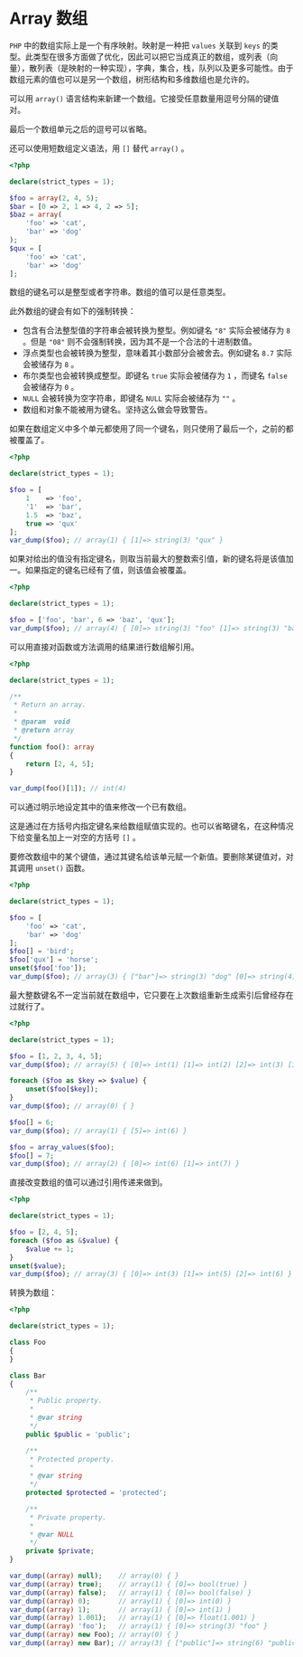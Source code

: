 # Array 数组

`PHP` 中的数组实际上是一个有序映射。映射是一种把 `values` 关联到 `keys` 的类型。此类型在很多方面做了优化，因此可以把它当成真正的数组，或列表（向量），散列表（是映射的一种实现），字典，集合，栈，队列以及更多可能性。由于数组元素的值也可以是另一个数组，树形结构和多维数组也是允许的。

可以用 `array()` 语言结构来新建一个数组。它接受任意数量用逗号分隔的键值对。

最后一个数组单元之后的逗号可以省略。

还可以使用短数组定义语法，用 `[]` 替代 `array()` 。

```php
<?php

declare(strict_types = 1);

$foo = array(2, 4, 5);
$bar = [0 => 2, 1 => 4, 2 => 5];
$baz = array(
    'foo' => 'cat',
    'bar' => 'dog'
);
$qux = [
    'foo' => 'cat',
    'bar' => 'dog'
];

```

数组的键名可以是整型或者字符串。数组的值可以是任意类型。

此外数组的键会有如下的强制转换：

* 包含有合法整型值的字符串会被转换为整型。例如键名 `"8"` 实际会被储存为 `8` 。但是 `"08"` 则不会强制转换，因为其不是一个合法的十进制数值。
* 浮点类型也会被转换为整型，意味着其小数部分会被舍去。例如键名 `8.7` 实际会被储存为 `8` 。
* 布尔类型也会被转换成整型。即键名 `true` 实际会被储存为 `1` ，而键名 `false` 会被储存为 `0` 。
* `NULL` 会被转换为空字符串，即键名 `NULL` 实际会被储存为 `""` 。
* 数组和对象不能被用为键名。坚持这么做会导致警告。

如果在数组定义中多个单元都使用了同一个键名，则只使用了最后一个，之前的都被覆盖了。

```php
<?php

declare(strict_types = 1);

$foo = [
    1    => 'foo',
    '1'  => 'bar',
    1.5  => 'baz',
    true => 'qux'
];
var_dump($foo); // array(1) { [1]=> string(3) "qux" }

```

如果对给出的值没有指定键名，则取当前最大的整数索引值，新的键名将是该值加一。如果指定的键名已经有了值，则该值会被覆盖。

```php
<?php

declare(strict_types = 1);

$foo = ['foo', 'bar', 6 => 'baz', 'qux'];
var_dump($foo); // array(4) { [0]=> string(3) "foo" [1]=> string(3) "bar" [6]=> string(3) "baz" [7]=> string(3) "qux" }

```

可以用直接对函数或方法调用的结果进行数组解引用。

```php
<?php

declare(strict_types = 1);

/**
 * Return an array.
 *
 * @param  void
 * @return array
 */
function foo(): array
{
    return [2, 4, 5];
}

var_dump(foo()[1]); // int(4)

```

可以通过明示地设定其中的值来修改一个已有数组。

这是通过在方括号内指定键名来给数组赋值实现的。也可以省略键名，在这种情况下给变量名加上一对空的方括号 `[]` 。

要修改数组中的某个键值，通过其键名给该单元赋一个新值。要删除某键值对，对其调用 `unset()` 函数。

```php
<?php

declare(strict_types = 1);

$foo = [
    'foo' => 'cat',
    'bar' => 'dog'
];
$foo[] = 'bird';
$foo['qux'] = 'horse';
unset($foo['foo']);
var_dump($foo); // array(3) { ["bar"]=> string(3) "dog" [0]=> string(4) "bird" ["qux"]=> string(5) "horse" }

```

最大整数键名不一定当前就在数组中，它只要在上次数组重新生成索引后曾经存在过就行了。

```php
<?php

declare(strict_types = 1);

$foo = [1, 2, 3, 4, 5];
var_dump($foo); // array(5) { [0]=> int(1) [1]=> int(2) [2]=> int(3) [3]=> int(4) [4]=> int(5) }

foreach ($foo as $key => $value) {
    unset($foo[$key]);
}
var_dump($foo); // array(0) { }

$foo[] = 6;
var_dump($foo); // array(1) { [5]=> int(6) }

$foo = array_values($foo);
$foo[] = 7;
var_dump($foo); // array(2) { [0]=> int(6) [1]=> int(7) }

```

直接改变数组的值可以通过引用传递来做到。

```php
<?php

declare(strict_types = 1);

$foo = [2, 4, 5];
foreach ($foo as &$value) {
    $value += 1;
}
unset($value);
var_dump($foo); // array(3) { [0]=> int(3) [1]=> int(5) [2]=> int(6) }

```

转换为数组：

```php
<?php

declare(strict_types = 1);

class Foo
{
}

class Bar
{
    /**
     * Public property.
     *
     * @var string
     */
    public $public = 'public';

    /**
     * Protected property.
     *
     * @var string
     */
    protected $protected = 'protected';

    /**
     * Private property.
     *
     * @var NULL
     */
    private $private;
}

var_dump((array) null);    // array(0) { }
var_dump((array) true);    // array(1) { [0]=> bool(true) }
var_dump((array) false);   // array(1) { [0]=> bool(false) }
var_dump((array) 0);       // array(1) { [0]=> int(0) }
var_dump((array) 1);       // array(1) { [0]=> int(1) }
var_dump((array) 1.001);   // array(1) { [0]=> float(1.001) }
var_dump((array) 'foo');   // array(1) { [0]=> string(3) "foo" }
var_dump((array) new Foo); // array(0) { }
var_dump((array) new Bar); // array(3) { ["public"]=> string(6) "public" ["\0*\0protected"]=> string(9) "protected" ["\0Bar\0private"]=> NULL }

```

